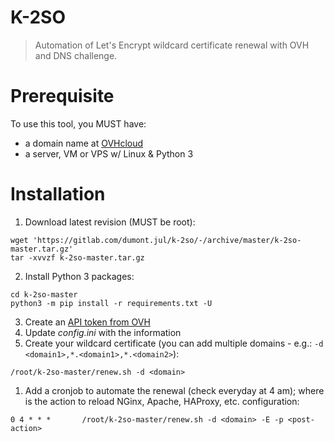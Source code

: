 # K-2SO

> Automation of Let's Encrypt wildcard certificate renewal with OVH and DNS challenge.

# Prerequisite

To use this tool, you MUST have:

* a domain name at [OVHcloud](https://ovhcloud.com)
* a server, VM or VPS w/ Linux & Python 3

# Installation

1. Download latest revision (MUST be root):
```
wget 'https://gitlab.com/dumont.jul/k-2so/-/archive/master/k-2so-master.tar.gz'
tar -xvvzf k-2so-master.tar.gz
```
2. Install Python 3 packages:
```
cd k-2so-master
python3 -m pip install -r requirements.txt -U
```
3. Create an [API token from OVH](https://eu.api.ovh.com/createToken/)
4. Update _config.ini_ with the information
5. Create your wildcard certificate (you can add multiple domains - e.g.: `-d <domain1>,*.<domain1>,*.<domain2>`):
```
/root/k-2so-master/renew.sh -d <domain>
```
1. Add a cronjob to automate the renewal (check everyday at 4 am); where <post-action> is the action to reload NGinx, Apache, HAProxy, etc. configuration:
```
0 4 * * *       /root/k-2so-master/renew.sh -d <domain> -E -p <post-action>
```
